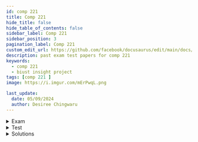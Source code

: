 ```yaml
---
id: comp 221
title: Comp 221 
hide_title: false
hide_table_of_contents: false
sidebar_label: Comp 221
sidebar_position: 3
pagination_label: Comp 221
custom_edit_url: https://github.com/facebook/docusaurus/edit/main/docs/api-doc-markdown.md
description: past exam test papers for comp 221
keywords:
  - comp 221
  - biust insight project
tags: [comp 221 ]
image: https://i.imgur.com/mErPwqL.png

last_update:
  date: 05/09/2024
  author: Desiree Chingwaru
---
```




<details>
<summary>Exam</summary>

- [2020/2021 exam](https://drive.google.com/file/d/1u7TL6EJMTdp-ZGGigRhHwIRcKBs9s8AE/view?usp=drive_link)
- [2022/2023 exam](https://drive.google.com/file/d/1PGX30SXjjk3GGZ4OEiCulg7PKrk9IKc2/view?usp=drive_link)
- [2023/2024 exam](https://drive.google.com/file/d/1dB-xJ66F18rzAub1W1h6WnSbpKVp2hp2/view?usp=sharing)
</details>

<details>
<summary>Test</summary>

- [test 1 2023](https://drive.google.com/file/d/1SjcJbkeyTFxXv7quLlJVrAoM5-UUqGoX/view?usp=sharing)
- [test 1 A](https://drive.google.com/file/d/1d2QB2ko4N7Y-SQ6vWmVA_eVKt_eB_D-n/view?usp=sharing)
- [Test 2](https://drive.google.com/file/d/17bW6Kn3sne7VrTJ9O8tI7UMIe-f10b3o/view?usp=sharing)
- [test ❌ ](https://drive.google.com/file/d/1CCdnKcNz-QYshz2Abm-bjn8psaQjag65/view?usp=sharing)
</details>


<details>
<summary>Solutions </summary>

- [Test 1 A solutions](https://drive.google.com/file/d/1rIQfzCk2EcEM5YvT972kuXMb2QDAUSFZ/view?usp=drive_link)
</details>

